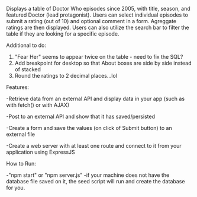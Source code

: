 Displays a table of Doctor Who episodes since 2005, with title, season, and featured Doctor (lead protagonist). Users can select individual episodes to submit a rating (out of 10) and optional comment in a form. Agreggate ratings are then displayed. Users can also utilize the search bar to filter the table if they are looking for a specific episode. 

Additional to do:

1. "Fear Her" seems to appear twice on the table - need to fix the SQL?
2. Add breakpoint for desktop so that About boxes are side by side instead of stacked
3. Round the ratings to 2 decimal places...lol

Features:

-Retrieve data from an external API and display data in your app (such as with fetch() or with AJAX)

-Post to an external API and show that it has saved/persisted

-Create a form and save the values (on click of Submit button) to an external file 

-Create a web server with at least one route and connect to it from your application using ExpressJS

How to Run:

-"npm start" or "npm server.js" 
-if your machine does not have the database file saved on it, the seed script will run and create the database for you.
